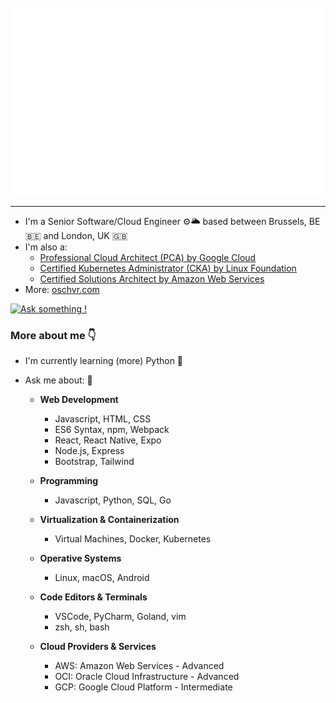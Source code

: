 <div align="center">
	<br>
	<a href="https://oschvr.com">
		<img src="https://raw.githubusercontent.com/oschvr/oschvr/master/header.svg" width="800" height="300">
	</a>
	<br>
</div>

---

- I'm a Senior Software/Cloud Engineer ⚙️🌥 based between Brussels, BE 🇧🇪 and London, UK 🇬🇧
- I'm also a:
	- [Professional Cloud Architect (PCA) by Google Cloud](https://www.credly.com/badges/4fc8840e-243d-45d4-93ff-d403262b31f2/linked_in_profile)
	- [Certified Kubernetes Administrator (CKA) by Linux Foundation](https://www.credly.com/badges/765a883e-2df2-4457-9c8d-701e8740f23a/linked_in_profile)
	- [Certified Solutions Architect by Amazon Web Services](https://www.credly.com/badges/f915e2ab-869c-4ab5-936b-3d37f7e5748c)
- More: [oschvr.com](https://oschvr.com)

[![Ask something !](https://img.shields.io/badge/Ask%20me-anything-1abc9c.svg)](https://gitHub.com/oschvr/ama)


 
### More about me 👇

- I'm currently learning (more) Python 🌱 
- Ask me about: 🤔 

	- **Web Development**
		- Javascript, HTML, CSS
		- ES6 Syntax, npm, Webpack
		- React, React Native, Expo
		- Node.js, Express 
		- Bootstrap, Tailwind

	- **Programming**
		- Javascript, Python, SQL, Go

	- **Virtualization & Containerization**
		- Virtual Machines, Docker, Kubernetes

	- **Operative Systems**
		- Linux, macOS, Android

	- **Code Editors & Terminals**
		- VSCode, PyCharm, Goland, vim
		- zsh, sh, bash

	- **Cloud Providers & Services**
		- AWS: Amazon Web Services - Advanced
		- OCI: Oracle Cloud Infrastructure - Advanced
		- GCP: Google Cloud Platform - Intermediate
